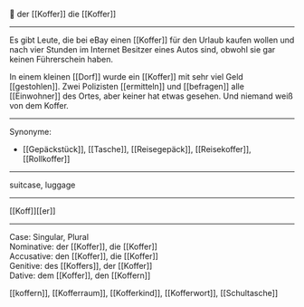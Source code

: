 🔵 der [[Koffer]]
die [[Koffer]]

---
Es gibt Leute, die bei eBay einen [[Koffer]] für den Urlaub kaufen wollen und nach vier Stunden im Internet Besitzer eines Autos sind, obwohl sie gar keinen Führerschein haben.

In einem kleinen [[Dorf]] wurde ein [[Koffer]] mit sehr viel Geld [[gestohlen]]. Zwei Polizisten [[ermitteln]] und [[befragen]] alle [[Einwohner]] des Ortes, aber keiner hat etwas gesehen. Und niemand weiß von dem Koffer.

---
Synonyme:
- [[Gepäckstück]], [[Tasche]], [[Reisegepäck]], [[Reisekoffer]], [[Rollkoffer]]

---
suitcase, luggage

---
[[Koff]][[er]]

---
Case: Singular, Plural  
Nominative: der [[Koffer]], die [[Koffer]]  
Accusative: den [[Koffer]], die [[Koffer]]  
Genitive: des [[Koffers]], der [[Koffer]]  
Dative: dem [[Koffer]], den [[Koffern]] 

[[koffern]], [[Kofferraum]], [[Kofferkind]], [[Kofferwort]], [[Schultasche]]